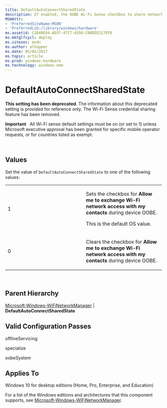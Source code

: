 ```yaml
---
title: DefaultAutoConnectSharedState
description: If enabled, the OOBE Wi-Fi Sense checkbox to share networks with contacts will be checked.
MSHAttr:
- 'PreferredSiteName:MSDN'
- 'PreferredLib:/library/windows/hardware'
ms.assetid: C1D49D34-AD37-47C7-A358-C08ED5217EF8
ms.mktglfcycl: deploy
ms.sitesec: msdn
ms.author: alhopper
ms.date: 05/02/2017
ms.topic: article
ms.prod: windows-hardware
ms.technology: windows-oem
---
```


# DefaultAutoConnectSharedState

**This setting has been deprecated**. The information about this deprecated setting is provided for reference only. The Wi-Fi Sense credential sharing feature has been removed.

**Important**  
All Wi-Fi sense default settings must be on (or set to 1) unless Microsoft executive approval has been granted for specific mobile operator requests, or for countries listed as exempt.

 

## Values


Set the value of `DefaultAutoConnectSharedState` to one of the following values:

<table>
<colgroup>
<col width="50%" />
<col width="50%" />
</colgroup>
<tbody>
<tr class="odd">
<td><p>1</p></td>
<td><p>Sets the checkbox for <strong>Allow me to exchange Wi-Fi network access with my contacts</strong> during device OOBE.</p>
<p>This is the default OS value.</p></td>
</tr>
<tr class="even">
<td><p>0</p></td>
<td><p>Clears the checkbox for <strong>Allow me to exchange Wi-Fi network access with my contacts</strong> during device OOBE.</p></td>
</tr>
</tbody>
</table>

 

## Parent Hierarchy


[Microsoft-Windows-WiFiNetworkManager](microsoft-windows-wifinetworkmanager.md) | **DefaultAutoConnectSharedState**

## Valid Configuration Passes


offlineServicing

specialize

oobeSystem

## Applies To


Windows 10 for desktop editions (Home, Pro, Enterprise, and Education)

For a list of the Windows editions and architectures that this component supports, see [Microsoft-Windows-WiFiNetworkManager](microsoft-windows-wifinetworkmanager.md).

 

 






